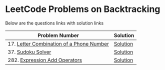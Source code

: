 # LeetCode Problems on Backtracking
Below are the questions links with solution links


|Problem Number|Solution|
|--------------|--------|
|17. [Letter Combination of a Phone Number](https://leetcode.com/problems/letter-combinations-of-a-phone-number)|[Solution]()|
|37. [Sudoku Solver](https://leetcode.com/problems/sudoku-solver)|[Solution](https://github.com/HarshOza36/LeetCode_Problems/blob/main/Arrays%20and%20Matrix/P37%20-%20sudokuSolver.py)|
|282. [Expression Add Operators](https://leetcode.com/problems/expression-add-operators/)|[Solution](https://github.com/HarshOza36/LeetCode_Problems/blob/main/BackTracking/P282%20-%20ExpressionAddOperators.py)|
